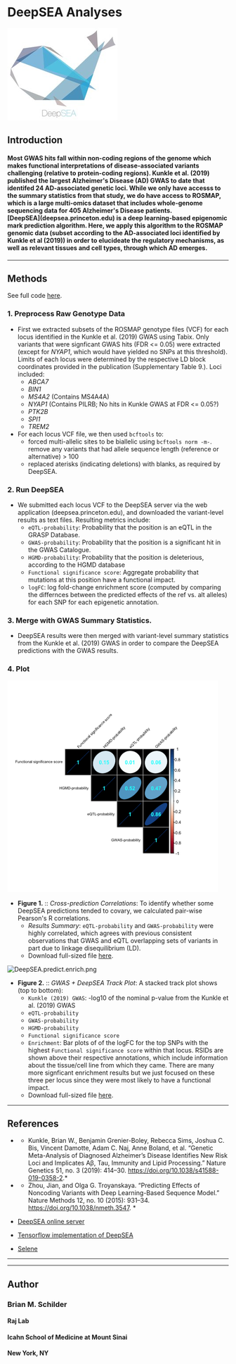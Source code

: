 # DeepSEA Analyses

![deepsea_logo.jpg](./deepsea_logo.jpg)

## Introduction  

<h4> 
Most GWAS hits fall within non-coding regions of the genome which makes functional interpretations of disease-associated variants challenging (relative to protein-coding regions). Kunkle et al. (2019) published the largest Alzheimer's Disease (AD) GWAS to date that identifed 24 AD-associated genetic loci. While we only have accesss to the summary statistics from that study, we do have access to ROSMAP, which is a large multi-omics dataset that includes whole-genome sequencing data for 405 Alzheimer's Disease patients.  
<br>
[DeepSEA](deepsea.princeton.edu) is a deep learning-based epigenomic mark prediction algorithm. Here, we apply this algorithm to the ROSMAP genomic data (subset according to the AD-associated loci identified by Kunkle et al (2019)) in order to elucideate the regulatory mechanisms, as well as relevant tissues and cell types, through which AD emerges.
</h4>

<hr>

## Methods

See full code [here](./DeepSEA.R).  

### 1. Preprocess Raw Genotype Data

- First we extracted subsets of the ROSMAP genotype files (VCF) for each locus identified in the Kunkle et al. (2019) GWAS using Tabix. Only variants that were signficant GWAS hits (FDR <= 0.05) were extracted (except for *NYAP1*, which would have yielded no SNPs at this threshold). Limits of each locus were determined by the respective LD block coordinates provided in the publication (Supplementary Table 9.). Loci included:
	+ *ABCA7*  
	+ *BIN1*  
	+ *MS4A2* (Contains MS4A4A)
	+ *NYAP1* (Contains PILRB; No hits in Kunkle GWAS at FDR <= 0.05?) 
	+ *PTK2B*  
	+ *SPI1*  
	+ *TREM2*
- For each locus VCF file, we then used `bcftools` to:
	+ forced multi-allelic sites to be biallelic using `bcftools norm -m-`. 
	remove any variants that had allele sequence length (reference or alternative) > 100
	+ replaced aterisks (indicating deletions) with blanks, as required by DeepSEA.  


### 2. Run DeepSEA

- We submitted each locus VCF to the DeepSEA server via the web application (deepsea.princeton.edu), and downloaded the variant-level results as text files. Resulting metrics include:
	+ `eQTL-probability`: Probability that the position is an eQTL in the GRASP Database.   
	+ `GWAS-probability`: Probability that the position is a significant hit in the GWAS Catalogue. 
	+ `HGMD-probability`: Probability that the position is deleterious, according to the HGMD database
	+ `Functional significance score`: Aggregate probability that mutations at this position have a functional impact.
	+ `logFC`: log fold-change enrichment score (computed by comparing the differnces between the predicted effects of the ref vs. alt alleles) for each SNP for each epigenetic annotation.


### 3. Merge with GWAS Summary Statistics. 

- DeepSEA results were then merged with variant-level summary statistics from the Kunkle et al. (2019) GWAS in order to compare the DeepSEA predictions with the GWAS results.


### 4. Plot 

![DeepSEA.corrplot.png](./ROSMAP/_plots/DeepSEA.corrplot.png)

- **Figure 1.** :: *Cross-prediction Correlations*: To identify whether some DeepSEA predictions tended to covary, we calculated pair-wise Pearson's R correlations.
	+ *Results Summary*: `eQTL-probability` and `GWAS-probability` were highly correlated, which agrees with previous consistent observations that GWAS and eQTL overlapping sets of variants in part due to linkage disequilibrium (LD).  
	+ Download full-sized file [here](https://github.com/RajLabMSSM/DeepSEA/raw/master/ROSMAP/_plots/DeepSEA.corrplot.png).
	

![DeepSEA.predict.enrich.png](./ROSMAP/_plots/DeepSEA.predict.enrich.png)

- **Figure 2.** :: *GWAS + DeepSEA Track Plot*: A stacked track plot shows (top to bottom):
	+ `Kunkle (2019) GWAS`: -log10 of the nominal p-value from the Kunkle et al. (2019) GWAS
	+ `eQTL-probability`
	+ `GWAS-probability`
	+ `HGMD-probability`
	+ `Functional significance score`
	+ `Enrichment`: Bar plots of of the logFC for the top SNPs with the highest `Functional significance score` within that locus. RSIDs are shown above their respective annotations, which include information about the tissue/cell line from which they came. There are many more signficant enrichment results but we just focused on these three per locus since they were most likely to have a functional impact.
	+ Download full-sized file [here](https://github.com/RajLabMSSM/DeepSEA/raw/master/ROSMAP/_plots/DeepSEA.predict.enrich.png).
 
<hr>
	 
## References  

- * Kunkle, Brian W., Benjamin Grenier-Boley, Rebecca Sims, Joshua C. Bis, Vincent Damotte, Adam C. Naj, Anne Boland, et al. “Genetic Meta-Analysis of Diagnosed Alzheimer’s Disease Identifies New Risk Loci and Implicates Aβ, Tau, Immunity and Lipid Processing.” Nature Genetics 51, no. 3 (2019): 414–30. https://doi.org/10.1038/s41588-019-0358-2.*  

- * Zhou, Jian, and Olga G. Troyanskaya. “Predicting Effects of Noncoding Variants with Deep Learning-Based Sequence Model.” Nature Methods 12, no. 10 (2015): 931–34. https://doi.org/10.1038/nmeth.3547. *

- [DeepSEA online server](deepsea.princeton.edu)  

- [Tensorflow implementation of DeepSEA](https://github.com/danvk/deepsea)  

- [Selene](https://selene.flatironinstitute.org)


<hr><hr>

## Author
### Brian M. Schilder
#### Raj Lab
#### Icahn School of Medicine at Mount Sinai
#### New York, NY

